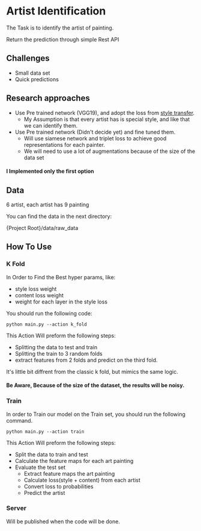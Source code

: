 # Artist Identification

The Task is to identify the artist of painting.

Return the prediction through simple Rest API

## Challenges
* Small data set
* Quick predictions

## Research approaches

* Use Pre trained network (VGG19), and adopt the loss from [style transfer](https://pytorch.org/tutorials/advanced/neural_style_tutorial.html).
    * My Assumption is that every artist has is special style, and like that we can identify them.
* Use Pre trained network (Didn't decide yet) and fine tuned them. 
    * Will use siamese network and triplet loss to achieve good representations for each painter.
    * We will need to use a lot of augmentations because of the size of the data set


#### I Implemented only the first option

## Data
6 artist, each artist has 9 painting

You can find the data in the next directory:

{Project Root}/data/raw_data

## How To Use
### K Fold
In Order to Find the Best hyper params, like:
* style loss weight
* content loss weight
* weight for each layer in the style loss

You should run the following code:

``
python main.py --action k_fold
``

This Action Will preform the following steps:
  * Splitting the data to test and train
  * Splitting the train to 3 random folds
  * extract features from 2 folds and predict on the third fold.

It's little bit diffrent from the classic k fold, but mimics the same logic.
#### Be Aware, Because of the size of the dataset, the results will be noisy.


### Train
In order to Train our model on the Train set, you should run the following command.

``
python main.py --action train
``

This Action Will preform the following steps:
* Split the data to train and test
* Calculate the feature maps for each art painting
* Evaluate the test set
  * Extract feature maps the art painting
  * Calculate loss(style + content) from each artist
  * Convert loss to probabilities
  * Predict the artist


### Server
Will be published when the code will be done.
